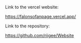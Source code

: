 Link to the vercel website:

https://falonsofanpage.vercel.app/

Link to the repository:

https://github.com/riigee/Website
